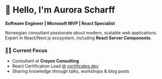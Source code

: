 # 👋 Hello, I'm Aurora Scharff

**Software Engineer | Microsoft MVP | React Specialist**

Norwegian consultant passionate about modern, scalable web applications. Expert in React/Next.js ecosystem, including **React Server Components**.

### 👨‍💻 Current Focus
- Consultant at **Crayon Consulting**
- React Certification Lead @ [certificates.dev](https://certificates.dev)
- Sharing knowledge through talks, workshops & blog posts

